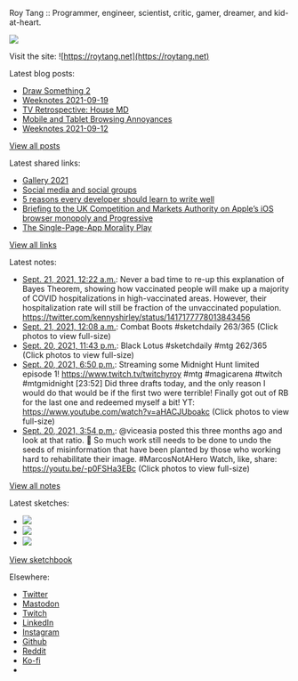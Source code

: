 Roy Tang :: Programmer, engineer, scientist, critic, gamer, dreamer, and kid-at-heart.

![](https://roytang.net/static/img/profile.jpg)

Visit the site: ![https://roytang.net](https://roytang.net)

Latest blog posts:

- [Draw Something 2](https://roytang.net/2021/09/draw-something-2/)
- [Weeknotes 2021-09-19](https://roytang.net/2021/09/weeknotes-2021-09-19/)
- [TV Retrospective: House MD](https://roytang.net/2021/09/house/)
- [Mobile and Tablet Browsing Annoyances](https://roytang.net/2021/09/mobile-tablet-annoyances/)
- [Weeknotes 2021-09-12](https://roytang.net/2021/09/weeknotes-2021-09-12/)

[View all posts](https://roytang.net/blog)

Latest shared links:

- [Gallery 2021](https://roytang.net/2021/09/gallery-2021/)
- [Social media and social groups](https://roytang.net/2021/09/social-media-and-social-groups/)
- [5 reasons every developer should learn to write well](https://roytang.net/2021/09/5-reasons-every-developer-should-learn-to-write-well/)
- [Briefing to the UK Competition and Markets Authority on Apple’s iOS browser monopoly and Progressive](https://roytang.net/2021/09/e70d9944158e48f21f45880e61981adc/)
- [The Single-Page-App Morality Play](https://roytang.net/2021/09/the-single-page-app-morality-play/)

[View all links](https://roytang.net/links)

Latest notes:

- [Sept. 21, 2021, 12:22 a.m.](https://roytang.net/2021/09/1439988426250457089/): Never a bad time to re-up this explanation of Bayes Theorem, showing how vaccinated people will make up a majority of COVID hospitalizations in high-vaccinated areas. However, their hospitalization rate will still be fraction of the unvaccinated population. https://twitter.com/kennyshirley/status/1417177778013843456
- [Sept. 21, 2021, 12:08 a.m.](https://roytang.net/2021/09/1439984744695926786/): Combat Boots #sketchdaily 263/365 (Click photos to view full-size)
- [Sept. 20, 2021, 11:43 p.m.](https://roytang.net/2021/09/1439978495333920771/): Black Lotus #sketchdaily #mtg 262/365 (Click photos to view full-size)
- [Sept. 20, 2021, 6:50 p.m.](https://roytang.net/2021/09/1439904837718712323/): Streaming some Midnight Hunt limited episode 1! https://www.twitch.tv/twitchyroy #mtg #magicarena #twitch #mtgmidnight [23:52] Did three drafts today, and the only reason I would do that would be if the first two were terrible! Finally got out of RB for the last one and redeemed myself a bit! YT: https://www.youtube.com/watch?v=aHACJUboakc (Click photos to view full-size)
- [Sept. 20, 2021, 3:54 p.m.](https://roytang.net/2021/09/1439860389790076928/): @viceasia posted this three months ago and look at that ratio. 😬 So much work still needs to be done to undo the seeds of misinformation that have been planted by those who working hard to rehabilitate their image. #MarcosNotAHero Watch, like, share: https://youtu.be/-p0FSHa3EBc (Click photos to view full-size)

[View all notes](https://roytang.net/notes)

Latest sketches:


- ![](https://roytang.net/media/cache/79/72/79728a27df4540aa221531028128678e.jpg)
- ![](https://roytang.net/media/cache/b4/1f/b41ff13f8c2d1d3b5696d76812707f1c.jpg)
- ![](https://roytang.net/media/cache/f8/a4/f8a42bdcc690d718501b0c320fbf37f9.jpg)

[View sketchbook](https://roytang.net/albums/sketchbook)


Elsewhere:

- [Twitter](https://twitter.com/roytang)
- [Mastodon](https://mastodon.technology/@roytang)
- [Twitch](https://twitch.tv/twitchyroy)
- [LinkedIn](https://www.linkedin.com/in/roytang)
- [Instagram](https://instagram.com/roytang0400)
- [Github](https://github.com/roytang)
- [Reddit](https://reddit.com/u/hungryroy)
- [Ko-fi](https://ko-fi.com/roytang)
- [](mailto:hello@roytang.net)